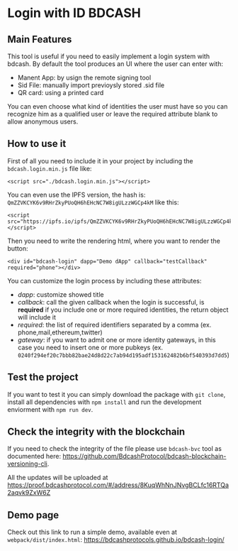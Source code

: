 # Login with ID BDCASH



## Main Features

This tool is useful if you need to easily implement a login system with bdcash. By default the tool produces an UI where the user can enter with:

- Manent App: by usign the remote signing tool
- Sid File: manually import previoysly stored .sid file
- QR card: using a printed card

You can even choose what kind of identities the user must have so you can recognize him as a qualified user or leave the required attribute blank to allow anonymous users.

## How to use it

First of all you need to include it in your project by including the `bdcash.login.min.js` file like:

```
<script src="./bdcash.login.min.js"></script>
```

You can even use the IPFS version, the hash is: `QmZZVKCYK6v9RHrZkyPUoQH6hEHcNC7W8igULzzWGCp4kM` like this:

```
<script src="https://ipfs.io/ipfs/QmZZVKCYK6v9RHrZkyPUoQH6hEHcNC7W8igULzzWGCp4kM"></script>
```

Then you need to write the rendering html, where you want to render the button:

```
<div id="bdcash-login" dapp="Demo dApp" callback="testCallback" required="phone"></div>
```

You can customize the login process by including these attributes:
- _dapp_: customize showed title
- _callback_: call the given callback when the login is successful, is **required** if you include one or more required identities, the return object will include it
- _required_: the list of required identifiers separated by a comma (ex. phone,mail,ethereum,twitter)
- _gateway_: if you want to admit one or more identity gateways, in this case you need to insert one or more pubkeys (ex. `0240f294ef20c7bbb82bae24d8d22c7ab94d195adf153162482b6bf540393d7dd5`)

## Test the project

If you want to test it you can simply download the package with `git clone`, install all dependencies with `npm install` and run the development enviorment with `npm run dev`.

## Check the integrity with the blockchain

If you need to check the integrity of the file please use `bdcash-bvc` tool as documented here: https://github.com/BdcashProtocol/bdcash-blockchain-versioning-cli.

All the updates will be uploaded at https://proof.bdcashprotocol.com/#/address/8KuqWhNnJNvgBCLfc16RTQa2aqvk9ZxW6Z

## Demo page

Check out this link to run a simple demo, available even at `webpack/dist/index.html`: 
https://bdcashprotocols.github.io/bdcash-login/
